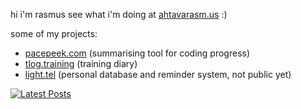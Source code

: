 hi i'm rasmus see what i'm doing at [ahtavarasm.us](https://ahtavarasm.us) :)

some of my projects:
- [pacepeek.com](https://pacepeek.com) (summarising tool for coding progress)
- [tlog.training](https://tlog.training) (training diary)
- [light.tel](https://light.tel) (personal database and reminder system, not public yet)

[![Latest Posts](https://pacepeek.ngrok.app/readme_widget_svg/ahtavarasmus)](https://pacepeek.ngrok.app/profile/ahtavarasmus)


